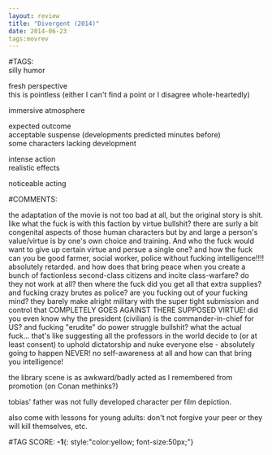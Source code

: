 ```yaml
---  
layout: review  
title: "Divergent (2014)"  
date: 2014-06-23  
tags:movrev  
---  
```

  
#TAGS:  
silly humor  
  
fresh perspective  
this is pointless (either I can't find a point or I disagree whole-heartedly)  
  
immersive atmosphere  
  
expected outcome  
acceptable suspense (developments predicted minutes before)  
some characters lacking development  
  
intense action  
realistic effects  
  
noticeable acting  
  
#COMMENTS:  
  
the adaptation of the movie is not too bad at all, but the original story is shit. like what the fuck is with this faction by virtue bullshit? there are surly a bit congenital aspects of those human characters but by and large a person's value/virtue is by one's own choice and training. And who the fuck would want to give up certain virtue and persue a single one? and how the fuck can you be good farmer, social worker, police without fucking intelligence!!!! absolutely retarded. and how does that bring peace when you create a bunch of factionless second-class citizens and incite class-warfare? do they not work at all? then where the fuck did you get all that extra supplies? and fucking crazy brutes as police? are you fucking out of your fucking mind? they barely make alright military with the super tight submission and control that COMPLETELY GOES AGAINST THERE SUPPOSED VIRTUE! did you even know why the president (civilian) is the commander-in-chief for US? and fucking "erudite" do power struggle bullshit? what the actual fuck... that's like suggesting all the professors in the world decide to (or at least consent) to uphold dictatorship and nuke everyone else - absolutely going to happen NEVER! no self-awareness at all and how can that bring you intelligence!  
  
the library scene is as awkward/badly acted as I remembered from promotion (on Conan methinks?)  
  
tobias' father was not fully developed character per film depiction.  
  
also come with lessons for young adults: don't not forgive your peer or they will kill themselves, etc.  
  
  
  
  
  
#TAG SCORE: **-1**{: style:"color:yellow; font-size:50px;"}  
